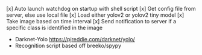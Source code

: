 [x] Auto launch watchdog on startup with shell script
[x] Get config file from server, else use local file
[x] Load either yolov2 or yolov2 tiny model
[x] Take image based on time interval
[x] Send notification to server if a specific class is identified in the image

- Darknet-Yolo https://pjreddie.com/darknet/yolo/
- Recognition script based off breeko/spypy
